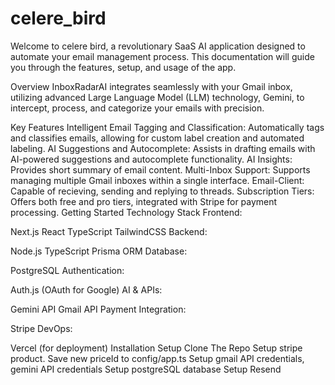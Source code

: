 # celere_bird
Welcome to celere bird, a revolutionary SaaS AI application designed to automate your email management process. This documentation will guide you through the features, setup, and usage of the app.

Overview
InboxRadarAI integrates seamlessly with your Gmail inbox, utilizing advanced Large Language Model (LLM) technology, Gemini, to intercept, process, and categorize your emails with precision.

Key Features
Intelligent Email Tagging and Classification: Automatically tags and classifies emails, allowing for custom label creation and automated labeling.
AI Suggestions and Autocomplete: Assists in drafting emails with AI-powered suggestions and autocomplete functionality.
AI Insights: Provides short summary of email content.
Multi-Inbox Support: Supports managing multiple Gmail inboxes within a single interface.
Email-Client: Capable of recieving, sending and replying to threads.
Subscription Tiers: Offers both free and pro tiers, integrated with Stripe for payment processing.
Getting Started
Technology Stack
Frontend:

Next.js
React
TypeScript
TailwindCSS
Backend:

Node.js
TypeScript
Prisma ORM
Database:

PostgreSQL
Authentication:

Auth.js (OAuth for Google)
AI & APIs:

Gemini API
Gmail API
Payment Integration:

Stripe
DevOps:

Vercel (for deployment)
Installation
Setup
Clone The Repo
Setup stripe product. Save new priceId to config/app.ts
Setup gmail API credentials, gemini API credentials
Setup postgreSQL database
Setup Resend
